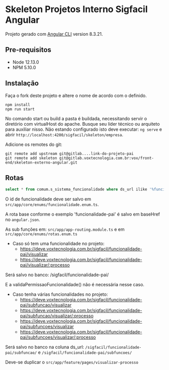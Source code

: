 # Skeleton Projetos Interno Sigfacil Angular

Projeto gerado com [Angular CLI](https://github.com/angular/angular-cli) version 8.3.21.

## Pre-requisitos

-   Node 12.13.0
-   NPM 5.10.0

## Instalação

Faça o fork deste projeto e altere o nome de acordo com o definido.

```shell
npm install
npm run start
```

No comando start ou build a pasta é buildada, necessitando servir o diretório com virtualHost do apache. Busque seu
líder técnico ou arquiteto para auxiliar nisso. Não estando configurado isto deve executar: `ng serve` e abrir
`http://localhost:4200/sigfacil/skeleton/empresa`.

Adicione os remotes do git:

```shell
git remote add upstream git@gitlab....link-do-projeto-pai
git remote add skeleton git@gitlab.voxtecnologia.com.br:vox/front-end/skeleton-externo-angular.git
```

## Rotas

```sql
select * from comum.s_sistema_funcionalidade where ds_url ilike '%funcionalidade%'; -- ou por ds_nome
```

O id de funcionalidade deve ser salvo em `src/app/core/enums/funcionalidade.enum.ts`.

A rota base conforme o exemplo 'funcionalidade-pai' é salvo em baseHref no `angular.json`.

As sub funções em: `src/app/app-routing.module.ts` e em `src/app/core/enums/rotas.enum.ts`

-   Caso só tem uma funcionalidade no projeto:
    -   https://deve.voxtecnologia.com.br/sigfacil/funcionalidade-pai/visualizar
    -   https://deve.voxtecnologia.com.br/sigfacil/funcionalidade-pai/visualizar/:processo

Será salvo no banco: /sigfacil/funcionalidade-pai/

E a validaPermissaoFuncionalidade() não é necessária nesse caso.

-   Caso tenha várias funcionalidades no projeto:
    -   https://deve.voxtecnologia.com.br/sigfacil/funcionalidade-pai/subfuncao/visualizar
    -   https://deve.voxtecnologia.com.br/sigfacil/funcionalidade-pai/subfuncao/visualizar/:processo
    -   https://deve.voxtecnologia.com.br/sigfacil/funcionalidade-pai/subfuncoes/visualizar
    -   https://deve.voxtecnologia.com.br/sigfacil/funcionalidade-pai/subfuncoes/visualizar/:processo

Será salvo no banco na coluna ds_url: `/sigfacil/funcionalidade-pai/subfuncao/` e
`/sigfacil/funcionalidade-pai/subfuncoes/`

Deve-se duplicar o `src/app/feature/pages/visualizar-processo`
